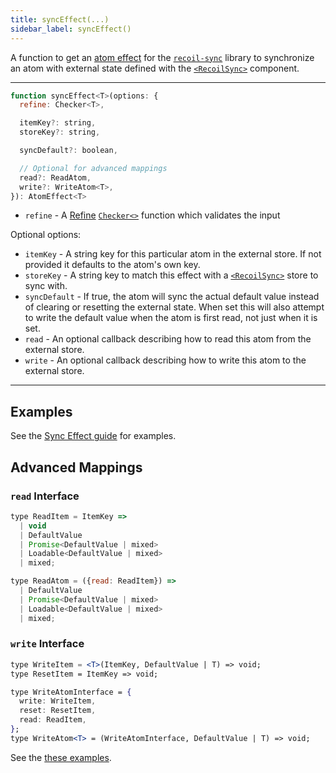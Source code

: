 ```yaml
---
title: syncEffect(...)
sidebar_label: syncEffect()
---
```


A function to get an [atom effect](/docs/guides/atom-effects) for the [`recoil-sync`](/docs/recoil-sync/introduction) library to synchronize an atom with external state defined with the [`<RecoilSync>`](/docs/recoil-sync/api/RecoilSync) component.

---

```jsx
function syncEffect<T>(options: {
  refine: Checker<T>,

  itemKey?: string,
  storeKey?: string,

  syncDefault?: boolean,

  // Optional for advanced mappings
  read?: ReadAtom,
  write?: WriteAtom<T>,
}): AtomEffect<T>
```

  - `refine` - A [Refine](/docs/refine/introduction) [`Checker<>`](/docs/refine/api/Checkers) function which validates the input

Optional options:
  - `itemKey` - A string key for this particular atom in the external store.  If not provided it defaults to the atom's own key.
  - `storeKey` - A string key to match this effect with a [`<RecoilSync>`](/docs/recoil-sync/api/RecoilSync) store to sync with.
  - `syncDefault` - If true, the atom will sync the actual default value instead of clearing or resetting the external state.  When set this will also attempt to write the default value when the atom is first read, not just when it is set.
  - `read` - An optional callback describing how to read this atom from the external store.
  - `write` - An optional callback describing how to write this atom to the external store.

---

## Examples

See the [Sync Effect guide](/docs/recoil-sync/sync-effect#input-validation) for examples.

## Advanced Mappings

### `read` Interface
```jsx
type ReadItem = ItemKey =>
  | void
  | DefaultValue
  | Promise<DefaultValue | mixed>
  | Loadable<DefaultValue | mixed>
  | mixed;

type ReadAtom = ({read: ReadItem}) =>
  | DefaultValue
  | Promise<DefaultValue | mixed>
  | Loadable<DefaultValue | mixed>
  | mixed;
```

### `write` Interface
```jsx
type WriteItem = <T>(ItemKey, DefaultValue | T) => void;
type ResetItem = ItemKey => void;

type WriteAtomInterface = {
  write: WriteItem,
  reset: ResetItem,
  read: ReadItem,
};
type WriteAtom<T> = (WriteAtomInterface, DefaultValue | T) => void;
```

See the [these examples](/docs/recoil-sync/sync-effect#advanced-atom-mappings).
